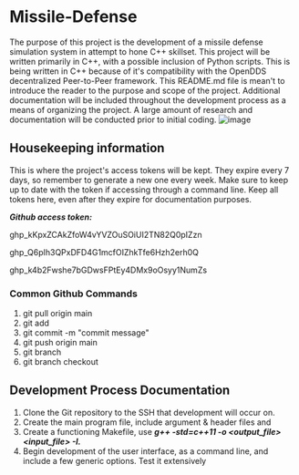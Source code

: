 # Missile-Defense
The purpose of this project is the development of a missile defense simulation system in attempt to hone C++ skillset. This project will be written primarily in C++, with a possible inclusion of Python scripts. This is being written in C++ because of it's compatibility with the OpenDDS decentralized Peer-to-Peer framework. This README.md file is mean't to introduce the reader to the purpose and scope of the project. Additional documentation will be included throughout the development process as a means of organizing the project. A large amount of research and documentation will be conducted prior to initial coding.
![image](https://user-images.githubusercontent.com/109233066/179260669-30277af8-bf76-44dd-abba-79b94267d5d4.png)

## Housekeeping information
This is where the project's access tokens will be kept. They expire every 7 days, so remember to generate a new one every week. Make sure to keep up to date with the token if accessing through a command line. Keep all tokens here, even after
they expire for documentation purposes.

***Github access token:***

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

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

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

### Common Github Commands
  1. git pull origin main
  2. git add <filename>
  3. git commit -m "commit message"
  4. git push origin main
  5. git branch
  6. git branch checkout

## Development Process Documentation
  1. Clone the Git repository to the SSH that development will occur on.
  2. Create the main program file, include argument & header files <iostream> <stdlib> <string> and <limits>
  3. Create a functioning Makefile, use ***g++ -std=c++11 -o <output_file> <input_file> -I.***
  4. Begin development of the user interface, as a command line, and include a few generic options. Test it extensively
